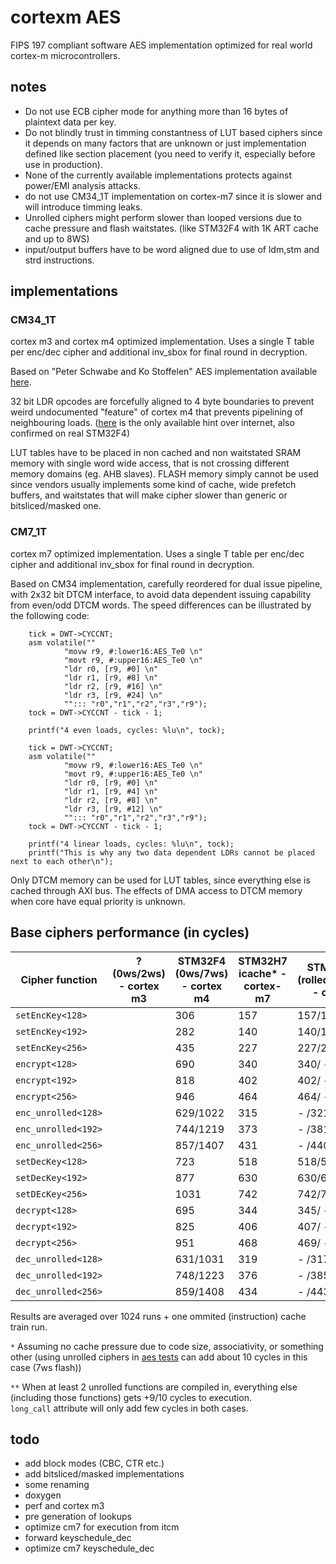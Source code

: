 # cortexm AES

FIPS 197 compliant software AES implementation optimized for real world cortex-m microcontrollers.


## notes
- Do not use ECB cipher mode for anything more than 16 bytes of plaintext data per key.
- Do not blindly trust in timming constantness of LUT based ciphers since it depends on many factors that are 
unknown or just implementation defined like section placement (you need to verify it, especially before use in production).
- None of the currently available implementations protects against power/EMI analysis attacks.
- do not use CM34_1T implementation on cortex-m7 since it is slower and will introduce timming leaks.
- Unrolled ciphers might perform slower than looped versions due to cache pressure and flash waitstates. (like STM32F4 with 1K ART cache and up to 8WS) 
- input/output buffers have to be word aligned due to use of ldm,stm and strd instructions.

## implementations

### CM34_1T

cortex m3 and cortex m4 optimized implementation.
Uses a single T table per enc/dec cipher and additional inv_sbox for final round in decryption.

Based on "Peter Schwabe and Ko Stoffelen" AES implementation available [here](https://github.com/Ko-/aes-armcortexm).

32 bit LDR opcodes are forcefully aligned to 4 byte boundaries to prevent weird undocumented "feature" of cortex m4 that prevents pipelining of neighbouring loads. 
([here](https://community.arm.com/processors/f/discussions/4069/cortex-m3-pipelining-of-consecutive-ldr-instructions-to-different-memory-regions) is the 
only available hint over internet, also confirmed on real STM32F4)

LUT tables have to be placed in non cached and non waitstated SRAM memory with single word wide access, that is not crossing different memory domains (eg. AHB slaves).
FLASH memory simply cannot be used since vendors usually implements some kind of cache, wide prefetch buffers, and waitstates that will make cipher slower than generic or bitsliced/masked one.

### CM7_1T

cortex m7 optimized implementation.
Uses a single T table per enc/dec cipher and additional inv_sbox for final round in decryption.

Based on CM34 implementation, carefully reordered for dual issue pipeline, with 2x32 bit DTCM interface, to avoid data dependent issuing capability from even/odd DTCM words.
The speed differences can be illustrated by the following code:
```
	tick = DWT->CYCCNT;
	asm volatile(""
			"movw r9, #:lower16:AES_Te0 \n"
			"movt r9, #:upper16:AES_Te0 \n"
			"ldr r0, [r9, #0] \n"
			"ldr r1, [r9, #8] \n"
			"ldr r2, [r9, #16] \n"
			"ldr r3, [r9, #24] \n"
			""::: "r0","r1","r2","r3","r9");
	tock = DWT->CYCCNT - tick - 1;

	printf("4 even loads, cycles: %lu\n", tock);

	tick = DWT->CYCCNT;
	asm volatile(""
			"movw r9, #:lower16:AES_Te0 \n"
			"movt r9, #:upper16:AES_Te0 \n"
			"ldr r0, [r9, #0] \n"
			"ldr r1, [r9, #4] \n"
			"ldr r2, [r9, #8] \n"
			"ldr r3, [r9, #12] \n"
			""::: "r0","r1","r2","r3","r9");
	tock = DWT->CYCCNT - tick - 1;

	printf("4 linear loads, cycles: %lu\n", tock);
	printf("This is why any two data dependent LDRs cannot be placed next to each other\n");
```

Only DTCM memory can be used for LUT tables, since everything else is cached through AXI bus.
The effects of DMA access to DTCM memory when core have equal priority is unknown.

## Base ciphers performance (in cycles)

| Cipher function     | ? (0ws/2ws) - cortex m3 | STM32F4 (0ws/7ws) - cortex m4 | STM32H7 icache* - cortex-m7 | STM32H7 itcm (rolled/unrolled)** - cortex-m7 |
|---------------------|---------------------|-------------------------------|-------------------------------|----------------------------------|
| `setEncKey<128>`    |  | 306      | 157 | 157/166 |
| `setEncKey<192>`    |  | 282      | 140 | 140/149 |
| `setEncKey<256>`    |  | 435      | 227 | 227/236 |
| `encrypt<128>`      |  | 690      | 340 | 340/ - |
| `encrypt<192>`      |  | 818      | 402 | 402/ - |
| `encrypt<256>`      |  | 946      | 464 | 464/ - |
| `enc_unrolled<128>` |  | 629/1022 | 315 | - /321 |
| `enc_unrolled<192>` |  | 744/1219 | 373 | - /381 |
| `enc_unrolled<256>` |  | 857/1407 | 431 | - /440 |
| `setDecKey<128>`    |  | 723      | 518 | 518/527 |
| `setDecKey<192>`    |  | 877      | 630 | 630/639 |
| `setDEcKey<256>`    |  | 1031     | 742 | 742/751 |
| `decrypt<128>`      |  | 695      | 344 | 345/ - |
| `decrypt<192>`      |  | 825      | 406 | 407/ - |
| `decrypt<256>`      |  | 951      | 468 | 469/ - |
| `dec_unrolled<128>` |  | 631/1031 | 319 | - /317 |
| `dec_unrolled<192>` |  | 748/1223 | 376 | - /385 |
| `dec_unrolled<256>` |  | 859/1408 | 434 | - /443 |

Results are averaged over 1024 runs + one ommited (instruction) cache train run.

`*` Assuming no cache pressure due to code size, associativity, or something other (using unrolled ciphers in [aes tests](aes_tests.hpp) 
can add about 10 cycles in this case (7ws flash))

`**` When at least 2 unrolled functions are compiled in, everything else (including those functions) gets +9/10 cycles to execution.  
`long_call` attribute will only add few cycles in both cases.

## todo
- add block modes (CBC, CTR etc.)
- add bitsliced/masked implementations
- some renaming
- doxygen
- perf and cortex m3
- pre generation of lookups
- optimize cm7 for execution from itcm
- forward keyschedule_dec 
- optimize cm7 keyschedule_dec